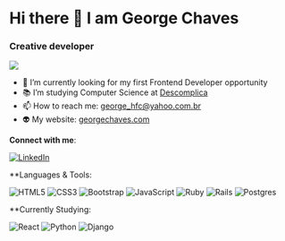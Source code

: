 # Hi there 👋 I am George Chaves
### Creative developer

![](https://komarev.com/ghpvc/?username=georgehfc&style=flat-square&color=green)

- 🔭 I’m currently looking for my first Frontend Developer opportunity
- 📚 I’m studying Computer Science at [Descomplica](https://descomplica.com.br/faculdade/tecnologia/ciencia-da-computacao/)
- 📫 How to reach me: george_hfc@yahoo.com.br
- 👽 My website: [georgechaves.com](https://www.georgechaves.com/)

**Connect with me**:

<a href="https://www.linkedin.com/in/george-chaves/" target="_blank">![LinkedIn](https://img.shields.io/badge/linkedin-%230077B5.svg?style=for-the-badge&logo=linkedin&logoColor=white)</a>

**Languages & Tools:

![HTML5](https://img.shields.io/badge/html5-%23E34F26.svg?style=for-the-badge&logo=html5&logoColor=white)
![CSS3](https://img.shields.io/badge/css3-%231572B6.svg?style=for-the-badge&logo=css3&logoColor=white)
![Bootstrap](https://img.shields.io/badge/bootstrap-%23563D7C.svg?style=for-the-badge&logo=bootstrap&logoColor=white)
![JavaScript](https://img.shields.io/badge/javascript-%23323330.svg?style=for-the-badge&logo=javascript&logoColor=%23F7DF1E)
![Ruby](https://img.shields.io/badge/ruby-%23CC342D.svg?style=for-the-badge&logo=ruby&logoColor=white)
![Rails](https://img.shields.io/badge/rails-%23CC0000.svg?style=for-the-badge&logo=ruby-on-rails&logoColor=white)
![Postgres](https://img.shields.io/badge/postgres-%23316192.svg?style=for-the-badge&logo=postgresql&logoColor=white)

**Currently Studying:

![React](https://img.shields.io/badge/react-%2320232a.svg?style=for-the-badge&logo=react&logoColor=%2361DAFB)
![Python](https://img.shields.io/badge/python-3670A0?style=for-the-badge&logo=python&logoColor=ffdd54)
![Django](https://img.shields.io/badge/django-%23092E20.svg?style=for-the-badge&logo=django&logoColor=white)
